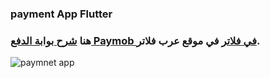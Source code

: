 ### payment App Flutter
### هنا [شرح بوابة الدفع Paymob في فلاتر](https://arabflutter.com/paymob-in-flutter/) في موقع عرب فلاتر.
![paymnet app](https://user-images.githubusercontent.com/88144060/213209742-af5d2e5b-f584-4c6b-b142-a18d7122c0bb.png)